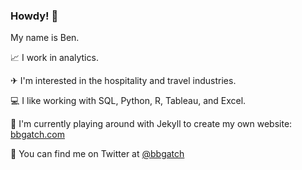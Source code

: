 ### Howdy! 👋
My name is Ben.

📈 I work in analytics.

✈ I'm interested in the hospitality and travel industries.

💻 I like working with SQL, Python, R, Tableau, and Excel.

💾 I'm currently playing around with Jekyll to create my own website: [bbgatch.com](bbgatch.com)

🦉 You can find me on Twitter at [@bbgatch](https://twitter.com/bbgatch)


<!--
**bbgatch/bbgatch** is a ✨ _special_ ✨ repository because its `README.md` (this file) appears on your GitHub profile.

Here are some ideas to get you started:

- 🔭 I’m currently working on ...
- 🌱 I’m currently learning ...
- 👯 I’m looking to collaborate on ...
- 🤔 I’m looking for help with ...
- 💬 Ask me about ...
- 📫 How to reach me: ...
- 😄 Pronouns: ...
- ⚡ Fun fact: ...
-->
